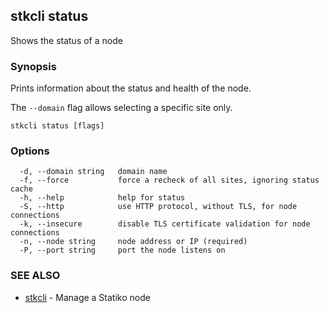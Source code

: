 ## stkcli status

Shows the status of a node

### Synopsis

Prints information about the status and health of the node.

The `--domain` flag allows selecting a specific site only.


```
stkcli status [flags]
```

### Options

```
  -d, --domain string   domain name
  -f, --force           force a recheck of all sites, ignoring status cache
  -h, --help            help for status
  -S, --http            use HTTP protocol, without TLS, for node connections
  -k, --insecure        disable TLS certificate validation for node connections
  -n, --node string     node address or IP (required)
  -P, --port string     port the node listens on
```

### SEE ALSO

* [stkcli](stkcli.md)	 - Manage a Statiko node

